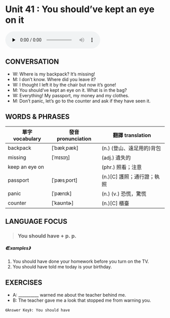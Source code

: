 # Unit 41 : You should’ve kept an eye on it 

<audio controls preload="none">
  <source src="https://channelplus.ner.gov.tw/api/audio/5ad2e5fff95e3500064f42e7">
</audio>

## CONVERSATION
* W: Where is my backpack? It’s missing!
* M: I don’t know. Where did you leave it?
* W: I thought I left it by the chair but now it’s gone!
* M: You should’ve kept an eye on it. What is in the bag?
* W: Everything! My passport, my money and my clothes.
* M: Don’t panic, let’s go to the counter and ask if they have seen it. 

## WORDS & PHRASES 
單字 vocabulary| 發音 pronunciation | 翻譯 translation
--- | --- | ---
backpack  | [ˈbækˌpæk] | (n.) (登山、遠足用的)背包 
missing  | [ˈmɪsɪŋ] | (adj.) 遺失的 
keep an eye on  | | (phr.) 照看；注意 
passport  | [ˈpæsˌport] | (n.)[C] 護照；通行證；執照 
panic | [ˈpænɪk] | (n.) (v.) 恐慌，驚慌 
counter | [ˈkaʊntɚ] | (n.)[C] 櫃臺 

## LANGUAGE FOCUS 
> <h3>You should have + p. p.</h3>

##### 《Examples》
1. You should have done your homework before you turn on the TV.
2. You should have told me today is your birthday. 

## EXERCISES 
* A: __________ warned me about the teacher behind me.
* B: The teacher gave me a look that stopped me from warning you. 

`《Answer Key》: You should have `